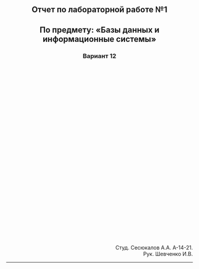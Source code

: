 <div style="text-align: center">
<h2>Отчет по лабораторной работе №1</h2>
<h2>По предмету: «Базы данных и информационные системы»</h2>
<h3>Вариант 12</h3>
</div>

<p style="text-align: right;margin-top: 500px">
Студ. Сесюкалов А.А. А-14-21.<br>
Рук. Шевченко И.В.
</p>

---
